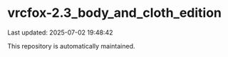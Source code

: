 # vrcfox-2.3_body_and_cloth_edition

Last updated: 2025-07-02 19:48:42

This repository is automatically maintained.
